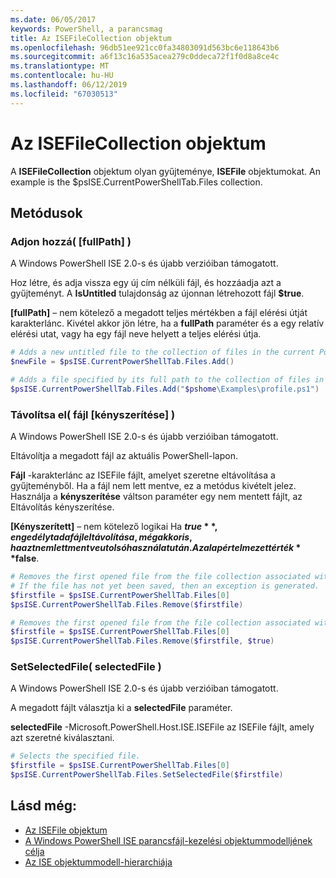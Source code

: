 ```yaml
---
ms.date: 06/05/2017
keywords: PowerShell, a parancsmag
title: Az ISEFileCollection objektum
ms.openlocfilehash: 96db51ee921cc0fa34803091d563bc6e118643b6
ms.sourcegitcommit: a6f13c16a535acea279c0ddeca72f1f0d8a8ce4c
ms.translationtype: MT
ms.contentlocale: hu-HU
ms.lasthandoff: 06/12/2019
ms.locfileid: "67030513"
---
```

# <a name="the-isefilecollection-object"></a>Az ISEFileCollection objektum

A **ISEFileCollection** objektum olyan gyűjteménye, **ISEFile** objektumokat. An example is the $psISE.CurrentPowerShellTab.Files collection.

## <a name="methods"></a>Metódusok

### <a name="add-fullpath-"></a>Adjon hozzá\( \[fullPath\] \)

A Windows PowerShell ISE 2.0-s és újabb verzióiban támogatott.

Hoz létre, és adja vissza egy új cím nélküli fájl, és hozzáadja azt a gyűjteményt. A **IsUntitled** tulajdonság az újonnan létrehozott fájl **$true**.

**\[fullPath\]**  – nem kötelező a megadott teljes mértékben a fájl elérési útját karakterlánc. Kivétel akkor jön létre, ha a **fullPath** paraméter és a egy relatív elérési utat, vagy ha egy fájl neve helyett a teljes elérési útja.

```powershell
# Adds a new untitled file to the collection of files in the current PowerShell tab.
$newFile = $psISE.CurrentPowerShellTab.Files.Add()

# Adds a file specified by its full path to the collection of files in the current PowerShell tab.
$psISE.CurrentPowerShellTab.Files.Add("$pshome\Examples\profile.ps1")
```

### <a name="remove-file-force-"></a>Távolítsa el\( fájl \[kényszerítése\] \)

A Windows PowerShell ISE 2.0-s és újabb verzióiban támogatott.

Eltávolítja a megadott fájl az aktuális PowerShell-lapon.

**Fájl** -karakterlánc az ISEFile fájlt, amelyet szeretne eltávolítása a gyűjteményből. Ha a fájl nem lett mentve, ez a metódus kivételt jelez. Használja a **kényszerítése** váltson paraméter egy nem mentett fájlt, az Eltávolítás kényszerítése.

**\[Kényszerített\]**  – nem kötelező logikai Ha **$true**, engedélyt ad a fájl eltávolítása, még akkor is, ha azt nem lett mentve utolsó használat után. Az alapértelmezett érték **$false**.

```powershell
# Removes the first opened file from the file collection associated with the current PowerShell tab.
# If the file has not yet been saved, then an exception is generated.
$firstfile = $psISE.CurrentPowerShellTab.Files[0]
$psISE.CurrentPowerShellTab.Files.Remove($firstfile)

# Removes the first opened file from the file collection associated with the current PowerShell tab, even if it has not been saved.
$firstfile = $psISE.CurrentPowerShellTab.Files[0]
$psISE.CurrentPowerShellTab.Files.Remove($firstfile, $true)
```

### <a name="setselectedfile-selectedfile-"></a>SetSelectedFile\( selectedFile \)

A Windows PowerShell ISE 2.0-s és újabb verzióiban támogatott.

A megadott fájlt választja ki a **selectedFile** paraméter.

**selectedFile** -Microsoft.PowerShell.Host.ISE.ISEFile az ISEFile fájlt, amely azt szeretné kiválasztani.

```powershell
# Selects the specified file.
$firstfile = $psISE.CurrentPowerShellTab.Files[0]
$psISE.CurrentPowerShellTab.Files.SetSelectedFile($firstfile)
```

## <a name="see-also"></a>Lásd még:

- [Az ISEFile objektum](The-ISEFile-Object.md)
- [A Windows PowerShell ISE parancsfájl-kezelési objektummodelljének célja](Purpose-of-the-Windows-PowerShell-ISE-Scripting-Object-Model.md)
- [Az ISE objektummodell-hierarchiája](The-ISE-Object-Model-Hierarchy.md)

